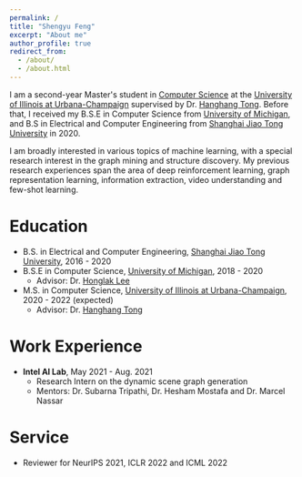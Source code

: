 ```yaml
---
permalink: /
title: "Shengyu Feng"
excerpt: "About me"
author_profile: true
redirect_from: 
  - /about/
  - /about.html
---
```



I am a second-year Master's student in [Computer Science](https://cs.illinois.edu/) at the [University of Illinois at Urbana-Champaign](https://illinois.edu/) supervised by Dr. [Hanghang Tong](http://tonghanghang.org/). Before that, I received my B.S.E in Computer Science from [University of Michigan](https://umich.edu/), and B.S in Electrical and Computer Engineering from [Shanghai Jiao Tong University](https://en.sjtu.edu.cn/) in 2020.

I am broadly interested in various topics of machine learning, with a special research interest in the graph mining and structure discovery. My previous research experiences span the area of deep reinforcement learning, graph representation learning, information extraction, video understanding and few-shot learning.

Education
======
* B.S. in Electrical and Computer Engineering, [Shanghai Jiao Tong University](https://en.sjtu.edu.cn/), 2016 - 2020 
* B.S.E in Computer Science, [University of Michigan](https://umich.edu/), 2018 - 2020
    * Advisor: Dr. [Honglak Lee](https://web.eecs.umich.edu/~honglak/hl_news.html)
* M.S. in Computer Science, [University of Illinois at Urbana-Champaign](https://illinois.edu/), 2020 - 2022 (expected)
    * Advisor: Dr. [Hanghang Tong](http://tonghanghang.org/)

Work Experience
======

* **Intel AI Lab**, May 2021 - Aug. 2021
  * Research Intern on the dynamic scene graph generation
  * Mentors: Dr. Subarna Tripathi, Dr. Hesham Mostafa and Dr. Marcel Nassar
  
Service 
======
* Reviewer for NeurIPS 2021, ICLR 2022 and ICML 2022
